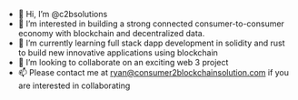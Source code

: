 - 👋 Hi, I’m @c2bsolutions
- 👀 I’m interested in building a strong connected consumer-to-consumer economy with blockchain and decentralized data.
- 🌱 I’m currently learning full stack dapp development in solidity and rust to build new innovative applications using blockchain
- 💞️ I’m looking to collaborate on an exciting web 3 project
- 📫 Please contact me at ryan@consumer2blockchainsolution.com if you are interested in collaborating

<!---
c2bsolutions/c2bsolutions is a ✨ special ✨ repository because its `README.md` (this file) appears on your GitHub profile.
You can click the Preview link to take a look at your changes.
--->
